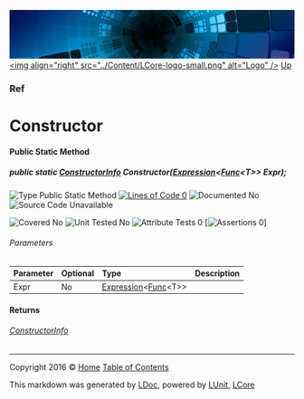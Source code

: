![](../Content/LCore-banner-small.png "")
[&lt;img align=&quot;right&quot; src=&quot;../Content/LCore-logo-small.png&quot; alt=&quot;Logo&quot; /&gt;](../../README.md)
[Up](Ref.md)

### Ref

# Constructor

#### Public Static Method

##### public static <a href="https://msdn.microsoft.com/en-us/library/system.reflection.constructorinfo.aspx" alt="">ConstructorInfo</a> Constructor(<a href="https://msdn.microsoft.com/en-us/library/bb335710.aspx" alt="" target="_blank">Expression</a>&lt;<a href="https://msdn.microsoft.com/en-us/library/bb534960.aspx" alt="" target="_blank">Func</a>&lt;T&gt;&gt; Expr);

![Type Public Static Method](http://b.repl.ca/v1/Type-Public%20Static%20Method-Blue.png "") [![Lines of Code 0](http://b.repl.ca/v1/Lines%20of%20Code-0-red.png "")](#L)    ![Documented No](http://b.repl.ca/v1/Documented-No-red.png "") ![Source Code Unavailable](http://b.repl.ca/v1/Source%20Code-Unavailable-red.png "")

![Covered No](http://b.repl.ca/v1/Covered-No-red.png "") ![Unit Tested No](http://b.repl.ca/v1/Unit%20Tested-No-lightgrey.png "") ![Attribute Tests 0](http://b.repl.ca/v1/Attribute%20Tests-0-lightgrey.png "") [![Assertions 0](http://b.repl.ca/v1/Assertions-0-lightgrey.png "")]

###### Parameters

Parameter | Optional | Type | Description
:---  | :---  | :---  | :--- 
Expr | No | <a href="https://msdn.microsoft.com/en-us/library/bb335710.aspx" alt="" target="_blank">Expression</a>&lt;<a href="https://msdn.microsoft.com/en-us/library/bb534960.aspx" alt="" target="_blank">Func</a>&lt;T&gt;&gt; | 


#### Returns

###### [ConstructorInfo](https://msdn.microsoft.com/en-us/library/system.reflection.constructorinfo.aspx)



---

Copyright 2016 &copy; [Home](../../README.md) [Table of Contents](../../TableOfContents.md)

This markdown was generated by [LDoc](https://github.com/CodeSingularity/LDoc), powered by [LUnit](https://github.com/CodeSingularity/LUnit), [LCore](https://github.com/CodeSingularity/LCore)
